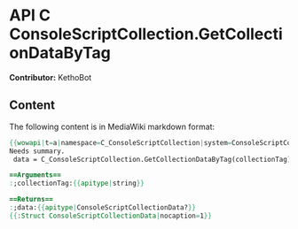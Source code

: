 # API C ConsoleScriptCollection.GetCollectionDataByTag

**Contributor:** KethoBot

## Content

The following content is in MediaWiki markdown format:

```mediawiki
{{wowapi|t=a|namespace=C_ConsoleScriptCollection|system=ConsoleScriptCollection}}
Needs summary.
 data = C_ConsoleScriptCollection.GetCollectionDataByTag(collectionTag)

==Arguments==
:;collectionTag:{{apitype|string}}

==Returns==
:;data:{{apitype|ConsoleScriptCollectionData?}}
{{:Struct ConsoleScriptCollectionData|nocaption=1}}
```